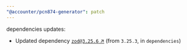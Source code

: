 ```yaml
---
"@accounter/pcn874-generator": patch
---
```

dependencies updates:
  - Updated dependency [`zod@3.25.6` ↗︎](https://www.npmjs.com/package/zod/v/3.25.6) (from `3.25.3`, in `dependencies`)
